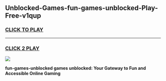 
## Unblocked-Games-fun-games-unblocked-Play-Free-v1qup
<h3>
<a href="https://premium76.site?title=fun-games-unblocked&ref=24M">CLICK TO PLAY</a></h3>
<hr>

<h3>
<a href="https://premium76.site?title=fun-games-unblocked&ref=24M">CLICK 2 PLAY</a>
  
</h3>

<a href="https://premium76.site?title=fun-games-unblocked&ref=24M"><img src="https://clearcache.store/games.png"></a>


**fun-games-unblocked games unblocked: Your Gateway to Fun and Accessible Online Gaming**
